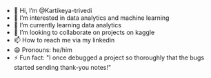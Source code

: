 - 👋 Hi, I’m @Kartikeya-trivedi
- 👀 I’m interested in data analytics and machine learning
- 🌱 I’m currently learning data analytics
- 💞️ I’m looking to collaborate on projects on kaggle
- 📫 How to reach me via my linkedin
- 😄 Pronouns: he/him
- ⚡ Fun fact: "I once debugged a project so thoroughly that the bugs started sending thank-you notes!"

<!---
Kartikeya-trivedi/Kartikeya-trivedi is a ✨ special ✨ repository because its `README.md` (this file) appears on your GitHub profile.
You can click the Preview link to take a look at your changes.
--->
